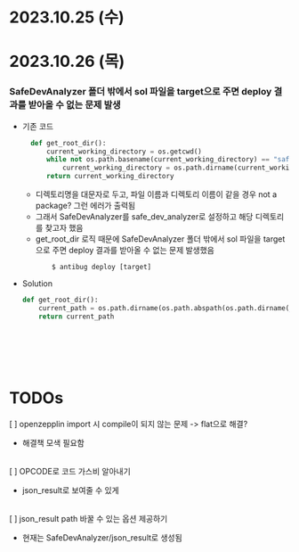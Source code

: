# 2023.10.25 (수)



# 2023.10.26 (목)
### SafeDevAnalyzer 폴더 밖에서 sol 파일을 target으로 주면 deploy 결과를 받아올 수 없는 문제 발생
- 기존 코드
  ```python
    def get_root_dir():
        current_working_directory = os.getcwd()
        while not os.path.basename(current_working_directory) == "safe_dev_analyzer":
            current_working_directory = os.path.dirname(current_working_directory)
        return current_working_directory
  ```
  - 디렉토리명을 대문자로 두고, 파일 이름과 디렉토리 이름이 같을 경우 not a package? 그런 에러가 출력됨 
  - 그래서 SafeDevAnalyzer를 safe_dev_analyzer로 설정하고 해당 디렉토리를 찾고자 했음
  - get_root_dir 로직 때문에 SafeDevAnalyzer 폴더 밖에서 sol 파일을 target으로 주면 deploy 결과를 받아올 수 없는 문제 발생했음
    ```shell
        $ antibug deploy [target]
    ```

- Solution
    ```python
    def get_root_dir():
        current_path = os.path.dirname(os.path.abspath(os.path.dirname(__file__)))
        return current_path
  ```

<br></br>
<br></br>


# TODOs
[ ] openzepplin import 시 compile이 되지 않는 문제 -> flat으로 해결? 
- 해결책 모색 필요함
<br></br>

[ ] OPCODE로 코드 가스비 알아내기
- json_result로 보여줄 수 있게
<br></br>

[ ] json_result path 바꿀 수 있는 옵션 제공하기
- 현재는 SafeDevAnalyzer/json_result로 생성됨
  